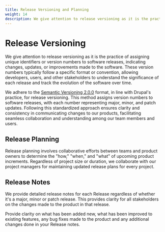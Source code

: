 ```yaml
---
title: Release Versioning and Planning
weight: 14
description: We give attention to release versioning as it is the practice of assigning unique identifiers or version numbers to software releases, indicating changes, updates, or improvements made to the software. These version numbers typically follow a specific format or convention, allowing developers, users, and other stakeholders to understand the significance of each release and track the evolution of the software over time.
---
```


# Release Versioning

We give attention to release versioning as it is the practice of assigning unique identifiers or version numbers to software releases, indicating changes, updates, or improvements made to the software. These version numbers typically follow a specific format or convention, allowing developers, users, and other stakeholders to understand the significance of each release and track the evolution of the software over time.

We adhere to the [Semantic Versioning 2.0.0](https://semver.org/) format, in line with Drupal's practice, for release versioning. This method assigns version numbers to software releases, with each number representing major, minor, and patch updates. Following this standardized approach ensures clarity and consistency in communicating changes to our products, facilitating seamless collaboration and understanding among our team members and users.

## Release Planning

Release planning involves collaborative efforts between teams and product owners to determine the "how," "when," and "what" of upcoming product increments. Regardless of project size or duration, we collaborate with our project managers for maintaining updated release plans for every project.

## Release Notes

We provide detailed release notes for each Release regardless of whether it's a major, minor or patch release. This provides clarity for all stakeholders on the changes made to the product in that release.

Provide clarity on what has been added new, what has been improved to existing features, any bug fixes made to the product and any additional changes done in your Release notes.
